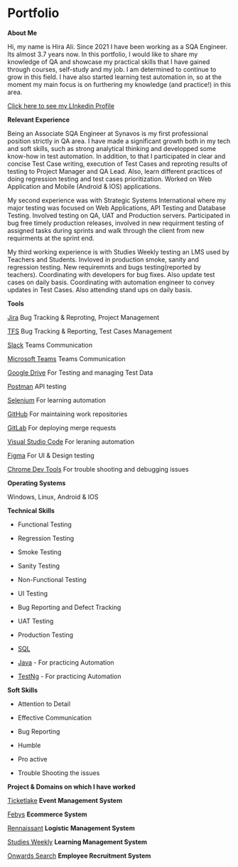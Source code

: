 # Portfolio

**About Me**

Hi, my name is Hira Ali. Since 2021 I have been working as a SQA Engineer. Its almost 3.7 years now. In this portfolio, I would like to share my knowledge of QA and showcase my practical skills that I have gained through courses, self-study and my job. I am determined to continue to grow in this field. I have also started learning test automation in, so at the moment my main focus is on furthering my knowledge (and practice!) in this area.

[Click here to see my LInkedin Profile](https://www.linkedin.com/in/hira-ali-4a5b1b1a3/)

**Relevant Experience**

Being an Associate SQA Engineer at Synavos is my first professional position strictly in QA area. I have made a significant growth both in my tech and soft skills, such as strong analytical thinking and developped some know-how in test automation. In addition, to that I participated in clear and concise Test Case writing, execution of Test Cases and reproting results of testing to Project Manager and QA Lead. Also, learn different practices of doing regression testing and test cases prioritization. Worked on Web Application and Mobile (Android & IOS) applications. 

My second experience was with Strategic Systems International where my major testing was focused on Web Applications, API Testing and Database Testing. Involved testing on QA, UAT and Production servers. Participated in bug free timely production releases, involved in new requirment testing of assigned tasks during sprints and walk through the client from new requirments at the sprint end.

My third working experience is with Studies Weekly testing an LMS used by Teachers and Students. Invloved in production smoke, sanity and regression testing. New requiremnts and bugs testing(reported by teachers). Coordinating with developers for bug fixes. Also update test cases on daily basis. Coordinating with automation engineer to convey updates in Test Cases. Also attending stand ups on daily basis.

**Tools**

[Jira](https://www.atlassian.com/pl/software/jira) Bug Tracking & Reproting,  Project Management 

[TFS](https://learn.microsoft.com/en-us/previous-versions/azure/devops/all/overview?view=tfs-2018) Bug Tracking & Reporting, Test Cases Management

[Slack](https://slack.com/) Teams Communication

[Microsoft Teams]() Teams Communication 

[Google Drive](https://workspace.google.com/products/drive/) For Testing and managing Test Data

[Postman](https://learning.postman.com/docs/getting-started/installation/installation-and-updates/) API testing 

[Selenium]()  For learning automation

[GitHub]() For maintaining work repositories

[GitLab]() For deploying merge requests

[Visual Studio Code]() For leraning automation

[Figma]() For UI & Design testing

[Chrome Dev Tools]() For trouble shooting and debugging issues


**Operating Systems**

Windows, Linux, Android & IOS

**Technical Skills** 

- Functional Testing

- Regression Testing

- Smoke Testing

- Sanity Testing

- Non-Functional Testing

- UI Testing

- Bug Reporting and Defect Tracking

- UAT Testing

- Production Testing

- [SQL](https://support.microsoft.com/pl-pl/topic/j%C4%99zyk-access-sql-podstawowe-poj%C4%99cia-s%C5%82ownictwo-i-sk%C5%82adnia-444d0303-cde1-424e-9a74-e8dc3e460671)

- [Java]() - For practicing Automation

- [TestNg]() - For practicing Automation

**Soft Skills**

- Attention to Detail

- Effective Communication

- Bug Reporting

- Humble

- Pro active

- Trouble Shooting the issues

**Project & Domains on which I have worked**

[Ticketlake]() **Event Management System**

[Febys]() **Ecommerce System**

[Rennaissant]() **Logistic Management System**

[Studies Weekly]() **Learning Management System**

[Onwards Search]() **Employee Recruitment System**
